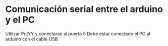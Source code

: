 # Comunicación serial entre el arduino y el PC

Utilizar PutYY y conectarse al puerto 5
Debe estar conectado el PC al arduino con el cable USB





